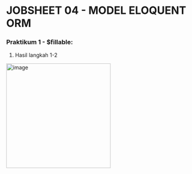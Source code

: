 # JOBSHEET 04 - MODEL ELOQUENT ORM

### Praktikum 1 - $fillable:
1. Hasil langkah 1-2
<img width="278" alt="image" src="https://github.com/Gadhispaaa/PEMOGRAMAN-WEB-LANJUT/assets/91443563/cab9f9a3-eb09-4e1d-b718-150e299a6602">
